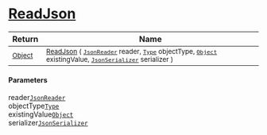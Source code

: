 # [ReadJson](./DistanceFunctionJsonConverter-100664086.md)



| Return | Name | 
| --- | --- | 
| <sub>[Object](https://docs.microsoft.com/en-us/dotnet/api/System.Object)</sub>| <sub>[ReadJson](./DistanceFunctionJsonConverter-100664086.md) ( [`JsonReader`](./DistanceFunctionJsonConverter-100664086.md) reader, [`Type`](https://docs.microsoft.com/en-us/dotnet/api/System.Type) objectType, [`Object`](https://docs.microsoft.com/en-us/dotnet/api/System.Object) existingValue, [`JsonSerializer`](./DistanceFunctionJsonConverter-100664086.md) serializer )</sub>| <br>


#### Parameters
 reader[`JsonReader`](./DistanceFunctionJsonConverter-100664086.md)<br> objectType[`Type`](https://docs.microsoft.com/en-us/dotnet/api/System.Type)<br> existingValue[`Object`](https://docs.microsoft.com/en-us/dotnet/api/System.Object)<br> serializer[`JsonSerializer`](./DistanceFunctionJsonConverter-100664086.md)